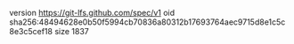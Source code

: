 version https://git-lfs.github.com/spec/v1
oid sha256:48494628e0b50f5994cb70836a80312b17693764aec9715d8e1c5c8e3c5cef18
size 1837
